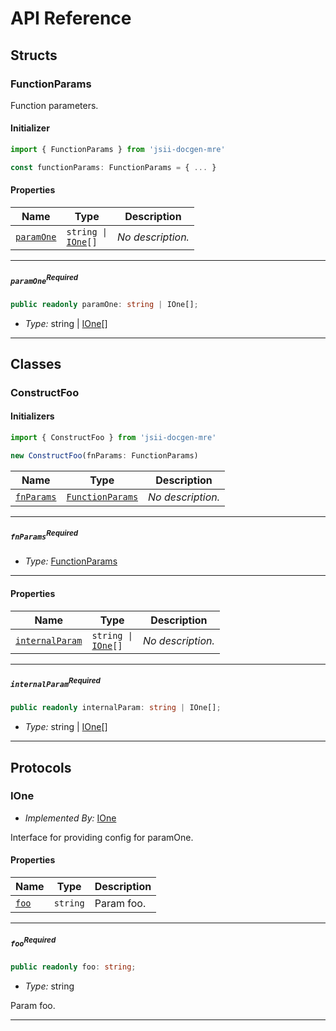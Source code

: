 # API Reference <a name="API Reference" id="api-reference"></a>


## Structs <a name="Structs" id="Structs"></a>

### FunctionParams <a name="FunctionParams" id="jsii-docgen-mre.FunctionParams"></a>

Function parameters.

#### Initializer <a name="Initializer" id="jsii-docgen-mre.FunctionParams.Initializer"></a>

```typescript
import { FunctionParams } from 'jsii-docgen-mre'

const functionParams: FunctionParams = { ... }
```

#### Properties <a name="Properties" id="Properties"></a>

| **Name** | **Type** | **Description** |
| --- | --- | --- |
| <code><a href="#jsii-docgen-mre.FunctionParams.property.paramOne">paramOne</a></code> | <code>string \| <a href="#jsii-docgen-mre.IOne">IOne</a>[]</code> | *No description.* |

---

##### `paramOne`<sup>Required</sup> <a name="paramOne" id="jsii-docgen-mre.FunctionParams.property.paramOne"></a>

```typescript
public readonly paramOne: string | IOne[];
```

- *Type:* string | <a href="#jsii-docgen-mre.IOne">IOne</a>[]

---

## Classes <a name="Classes" id="Classes"></a>

### ConstructFoo <a name="ConstructFoo" id="jsii-docgen-mre.ConstructFoo"></a>

#### Initializers <a name="Initializers" id="jsii-docgen-mre.ConstructFoo.Initializer"></a>

```typescript
import { ConstructFoo } from 'jsii-docgen-mre'

new ConstructFoo(fnParams: FunctionParams)
```

| **Name** | **Type** | **Description** |
| --- | --- | --- |
| <code><a href="#jsii-docgen-mre.ConstructFoo.Initializer.parameter.fnParams">fnParams</a></code> | <code><a href="#jsii-docgen-mre.FunctionParams">FunctionParams</a></code> | *No description.* |

---

##### `fnParams`<sup>Required</sup> <a name="fnParams" id="jsii-docgen-mre.ConstructFoo.Initializer.parameter.fnParams"></a>

- *Type:* <a href="#jsii-docgen-mre.FunctionParams">FunctionParams</a>

---



#### Properties <a name="Properties" id="Properties"></a>

| **Name** | **Type** | **Description** |
| --- | --- | --- |
| <code><a href="#jsii-docgen-mre.ConstructFoo.property.internalParam">internalParam</a></code> | <code>string \| <a href="#jsii-docgen-mre.IOne">IOne</a>[]</code> | *No description.* |

---

##### `internalParam`<sup>Required</sup> <a name="internalParam" id="jsii-docgen-mre.ConstructFoo.property.internalParam"></a>

```typescript
public readonly internalParam: string | IOne[];
```

- *Type:* string | <a href="#jsii-docgen-mre.IOne">IOne</a>[]

---


## Protocols <a name="Protocols" id="Protocols"></a>

### IOne <a name="IOne" id="jsii-docgen-mre.IOne"></a>

- *Implemented By:* <a href="#jsii-docgen-mre.IOne">IOne</a>

Interface for providing config for paramOne.


#### Properties <a name="Properties" id="Properties"></a>

| **Name** | **Type** | **Description** |
| --- | --- | --- |
| <code><a href="#jsii-docgen-mre.IOne.property.foo">foo</a></code> | <code>string</code> | Param foo. |

---

##### `foo`<sup>Required</sup> <a name="foo" id="jsii-docgen-mre.IOne.property.foo"></a>

```typescript
public readonly foo: string;
```

- *Type:* string

Param foo.

---


